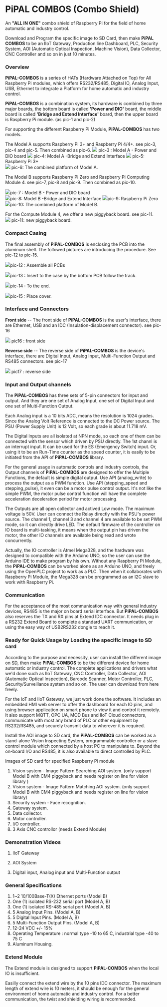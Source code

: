 # PiPAL COMBOS (Combo Shield)

An **"ALL IN ONE"** combo shield of Raspberry Pi for the field of home automatic and industry control.

Download and Program the specific image to SD Card, then make **PiPAL COMBOS** to be an IIoT Gateway, Production line Dashboard, PLC, Security System, AOI (Automatic Optical Inspection, Machine Vision), Data Collector, CNC Controller and so on in just 10 minutes.

### **Overview** 

**PiPAL-COMBOS** is a series of HATs (Hardware Attached on Top) for All Raspberry Pi modules, which offers RS232/RS485, Digital IO, Analog Input, USB, Ethernet to integrate a Platform for home automatic and industry control.

**PiPAL-COMBOS** is a combination system, its hardware is combined by three major boards, the bottom board is called **'Power and DIO'** board, the middle board is called **'Bridge and Extend Interface'** board, then the upper board is Raspberry Pi module. (as pic-1 and pic-2)

For supporting the different Raspberry Pi Module, **PiPAL-COMBOS** has two models.

The Model A supports Raspberry Pi 3+ and Raspberry Pi 4/4+. see pic-3, pic-4 and pic-5. Then combined as pic-6.
<img src="./pics/IMG_0916.jpg" />
pic-3 : Model  A - Power and DIO board
<img src="./pics/IMG_0915.jpg" />
pic-4: Model A -Bridge and Extend Interface
<img src="./pics/IMG_0913.jpg" />
pic-5: Raspberry Pi 3+                                            
<img src="./pics/IMG_0840.jpg" />
pic-6: The combined platform of Model A.




The Model B supports Raspberry Pi Zero and Raspberry Pi Computing Module 4. see pic-7, pic-8 and pic-9. 
Then combined as pic-10.

<img src="./pics/IMG_0832.jpg" />pic-7 : Model B - Power and DIO board             
<img src="./pics/IMG_0833.jpg" />pic-8: Model B -Bridge and Extend Interface
<img src="./pics/IMG_0834.jpg" />pic-9: Raspberry Pi Zero         
<img src="./pics/IMG_0838.jpg" />pic-10: The combined platform of Model B.                                

For the Compute Module 4, we offer a new piggyback board. see pic-11.      
<img src="./pics/IMG_0863.jpg" />
pic-11: new piggyback board.           

### **Compact Casing**
The final assembly of **PiPAL-COMBOS** is enclosing the PCB into the aluminum shell. The followed pictures are introducing the procedure. See pic-12 to pic-15.

<img src="./pics/IMG_0882.jpg" />pic-12 : Assemble all PCBs

<img src="./pics/IMG_0881.jpg" />pic-13 : Insert to the case by the bottom PCB follow the track.

<img src="./pics/IMG_0879.jpg" />pic-14 : To the end.

<img src="./pics/IMG_0878.jpg" />pic-15 : Place cover.

### **Interface and Connectors**
**Front side** --
The front side of **PiPAL-COMBOS** is the user's interface, there are Ethernet, USB and an IDC (Insulation-displacement connector). see pic-16

<img src="./pics/IMG_0892s.jpg" /> pic16 : front side

**Reverse side** --
The reverse side of **PiPAL-COMBOS** is the device's interface, there are Digital Input, Analog Input, Multi-Function Output and RS485 connectors. see pic-17

<img src="./pics/IMG_0891s.jpg" /> pic17 : reverse side

### **Input and Output channels**
The **PiPAL-COMBOS** has three sets of 5-pin connectors for input and output. And they are one set of Analog Input, one set of Digital Input and one set of Multi-Function Output.

Each Analog input is a 10 bits ADC, means the resolution is 1024 grades. Since the Analog Volt Reference is connected to the DC Power source. The PSU (Power Supply Unit) is 12 Volt, so each grade is about 11.718 mV.

The Digital Inputs are all isolated at NPN mode, so each one of them can be connected with the sensor which driven by PSU directly. The 1st channl is an interrupt input. It can be used for the ES (Emergency Switch) input. Or, using it to be an Run-Time counter as the speed counter, it is easily to be initiated from the API of **PiPAL-COMBOS** library.

For the general usage in automatic controls and industry controls, the Output channels of **PiPAL-COMBOS** are designed to offer the Multiple Functions, the default is simple digital output. Use API (analog_write) to process the output as a PWM function. Use API (stepping_speed and stepping_pulse), it even can be a motor pulse control output. It's not like the simple PWM, the motor pulse control function will have the complete acceleration deceleration period for motor processing.

The Outputs are all open collector and actived Low mode. The maximum voltage is 50V. User can connect the Relay directly with the PSU's power source. The channel 1, channel 3 and channel 4 are available to be set PWM mode, so it can directly drive LED. The default firmware of the controller on IO board is multi-tasking, it means when the output pin has driven the motor, the other IO channels are available being read and wrote concurrently.    

Actually, the IO controller is Atmel Mega328, and the hardware was designed to compatible with the Arduino UNO, so the user can use the Arduino IDE to make program by his own. Without any Raspberry Pi Module, the **PiPAL-COMBOS** can be worked alone as an Arduino UNO, and freely using the OpenPLC project to work as a PLC. Then when it collaborates with Raspberry Pi Module, the Mega328 can be programmed as an I2C slave to work with Raspberry Pi. 

### **Communication**
For the acceptance of the most communication way with general industry devices, RS485 is the major on board serial interface. But **PiPAL-COMBOS** also reserves the TX and RX pins at Extend IDC connector. It needs plug in a RS232 Extend Board to complete a standard UART communication, or using the easy way of USB2RS232 dongle to reach it. 

### **Ready for Quick Usage by Loading the specific image to SD card**
According to the purpose and necessity, user can install the different image on SD, then make **PiPAL-COMBOS** to be the different device for home automatic or industry control. The complete applications and drivers what we'd done such as IIoT Gateway, CNC Controller, Data Collector, AOI (Automatic Optical Inspection), Barcode Scanner, Motor Controller, PLC, Security/Surveillance system and so on. The user can download from here freely.

For the IoT and IIoT Gateway, we just work done the software. It includes an embedded HMI web server to offer the dashboard for each IO pins, and using browser application on smart phone to view it and control it remotely. It also support MQTT, OPC UA, MOD Bus and IIoT Cloud connectors, communicate with most any brand of PLC or other equipment by RS232/RS485, and securely transmit data to wherever it is required.


Install the AOI image to SD card, the **PiPAL-COMBOS** can be worked as a stand-alone Vision Inspecting System, programmable controller or a slave control module which connected by a host PC to manipulate to. Beyond the on-board I/O and RS485, it is also available to direct controlled by PLC.

Images of SD card for specified Raspberry Pi module

1. Vision system - Image Pattern Searching AOI system. (only support Model B with CM4 piggyback and needs register on line for vision library )
2. Vision system - Image Pattern Matching AOI system. (only support Model B with CM4 piggyback and needs register on line for vision library)
3. Security system - Face recognition.
4. Gateway system.
5. Data collector.
6. Motor controller.
7. I/O controller.
8. 3 Axis CNC controllor (needs Extend Module)

### **Demonstration Videos**

1. IIoT Gateway

2. AOI System

3. Digital input, Analog input and Multi-Function output

###  **General Specifications**

1. 1~2 10/100Base-T(X) Ethernet ports (Model B)
2. One (1) isolated RS-232 serial port  (Model A, B)
3. One (1) isolated RS-485 serial port  (Model A, B)
4. 5 Analog Input Pins.  (Model A, B)
5. 5 Digital Input Pins.  (Model A, B)
6. 5 Multi-Function Output Pins.  (Model A, B)
7. 12-24 VDC +/- 15% 
8. Operating Temperature : normal type -10 to 65 C, industrial type -40 to 75 C 
9. Aluminum Housing.



### **Extend Module**

The Extend module is designed to support **PiPAL-COMBOS** when the local IO is insufficient.

Easilly connect the extend wire by the 10 pins IDC connector. The maximum length of extend wire is 10 meters, it should be enough for the general environment of home automatic and industry control. For a better communication, the twist and shielding wiring is recommended.



